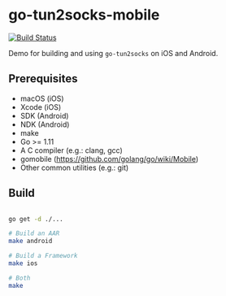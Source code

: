 # go-tun2socks-mobile

[![Build Status](https://travis-ci.com/135e2/go-tun2socks-mobile.svg?branch=master)](https://travis-ci.com/eycorsican/135e2)

Demo for building and using `go-tun2socks` on iOS and Android.

## Prerequisites

- macOS (iOS)
- Xcode (iOS)
- SDK (Android)
- NDK (Android)
- make
- Go >= 1.11
- A C compiler (e.g.: clang, gcc)
- gomobile (https://github.com/golang/go/wiki/Mobile)
- Other common utilities (e.g.: git)

## Build
```bash

go get -d ./...

# Build an AAR
make android

# Build a Framework
make ios

# Both
make
```
